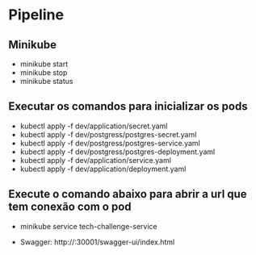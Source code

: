 # Pipeline

## Minikube
- minikube start
- minikube stop
- minikube status

## Executar os comandos para inicializar os pods
- kubectl apply -f dev/application/secret.yaml
- kubectl apply -f dev/postgress/postgres-secret.yaml
- kubectl apply -f dev/postgress/postgres-service.yaml
- kubectl apply -f dev/postgress/postgres-deployment.yaml 
- kubectl apply -f dev/application/service.yaml
- kubectl apply -f dev/application/deployment.yaml 

## Execute o comando abaixo para abrir a url que tem conexão com o pod
- minikube service tech-challenge-service

- Swagger: http://<Ip>:30001/swagger-ui/index.html
